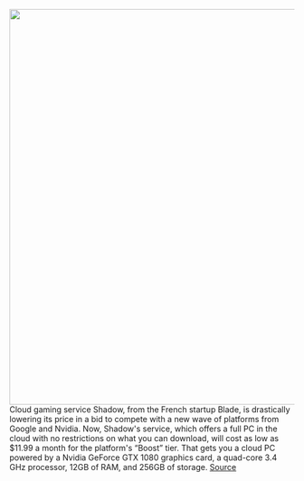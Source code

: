 <img src='https://cdn.vox-cdn.com/thumbor/C40NnEVqA7BdrJYLMwwFBMxTb8s=/0x0:2284x1320/1200x800/filters:focal(1029x956:1393x1320)/cdn.vox-cdn.com/uploads/chorus_image/image/66488998/Screen_Shot_2020_03_12_at_12.56.25_AM.0.png' width='700px' /><br/>
Cloud gaming service Shadow, from the French startup Blade, is drastically lowering its price in a bid to compete with a new wave of platforms from Google and Nvidia. Now, Shadow's service, which offers a full PC in the cloud with no restrictions on what you can download, will cost as low as $11.99 a month for the platform's “Boost” tier. That gets you a cloud PC powered by a Nvidia GeForce GTX 1080 graphics card, a quad-core 3.4 GHz processor, 12GB of RAM, and 256GB of storage.
<a href='https://www.theverge.com/2020/3/12/21176310/shadow-cloud-gaming-service-price-lower-google-stadia-nvidia-geforce-now'> Source <a/>